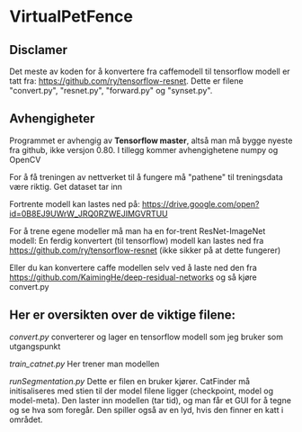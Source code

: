 # VirtualPetFence

## Disclamer
Det meste av koden for å konvertere fra caffemodell til tensorflow modell er tatt fra: https://github.com/ry/tensorflow-resnet.
Dette er filene "convert.py", "resnet.py", "forward.py" og "synset.py".

## Avhengigheter
Programmet er avhengig av **Tensorflow master**, altså man må bygge nyeste fra github, ikke versjon 0.80.
I tillegg kommer avhengighetene numpy og OpenCV

For å få treningen av nettverket til å fungere må "pathene" til treningsdata være riktig. Get dataset tar inn

Fortrente modell kan lastes ned på: https://drive.google.com/open?id=0B8EJ9UWrW_JRQ0RZWEJIMGVRTUU

For å trene egene modeller må man ha en for-trent ResNet-ImageNet modell:
En ferdig konvertert (til tensorflow) modell kan lastes ned fra https://github.com/ry/tensorflow-resnet (ikke sikker på at dette fungerer)

Eller du kan konvertere caffe modellen selv ved å laste ned den fra https://github.com/KaimingHe/deep-residual-networks og så kjøre convert.py

## Her er oversikten over de viktige filene:

*convert.py* converterer og lager en tensorflow modell som jeg bruker som utgangspunkt

*train_catnet.py* Her trener man modellen

*runSegmentation.py* Dette er filen en bruker kjører. CatFinder må initisaliseres med stien til der model filene ligger
 (checkpoint, model og model-meta). Den laster inn modellen (tar tid), og man får et GUI for å tegne
og se hva som foregår. Den spiller også av en lyd, hvis den finner en katt i området.
